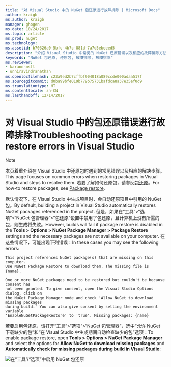 ```yaml
---
title: "对 Visual Studio 中的 NuGet 包还原进行故障排除 | Microsoft Docs"
author: kraigb
ms.author: kraigb
manager: ghogen
ms.date: 10/24/2017
ms.topic: article
ms.prod: nuget
ms.technology: 
ms.assetid: b70326a0-5bfc-4b7c-881d-7a7d5ebeeed5
description: "介绍 Visual Studio 中常见的 NuGet 还原错误以及相应的故障排除方法。"
keywords: "NuGet 包还原, 还原包, 故障排除, 故障排除"
ms.reviewer:
- karann-msft
- unniravindranathan
ms.openlocfilehash: c23a9ed2b7cffbf904018a089ccde000adaa517f
ms.sourcegitcommit: d0ba99bfe019b779b75731bafdca8a37e35ef0d9
ms.translationtype: HT
ms.contentlocale: zh-CN
ms.lasthandoff: 12/14/2017
---
```

# <a name="troubleshooting-package-restore-errors-in-visual-studio"></a><span data-ttu-id="f49ef-104">对 Visual Studio 中的包还原错误进行故障排除</span><span class="sxs-lookup"><span data-stu-id="f49ef-104">Troubleshooting package restore errors in Visual Studio</span></span>

> [!Note]
> <span data-ttu-id="f49ef-105">本页着重介绍在 Visual Studio 中还原包时遇到的常见错误以及相应的解决步骤。</span><span class="sxs-lookup"><span data-stu-id="f49ef-105">This page focuses on common errors when restoring packages in Visual Studio and steps to resolve them.</span></span> <span data-ttu-id="f49ef-106">若要了解如何还原包，请参阅[包还原](../Consume-Packages/Package-Restore.md#enabling-and-disabling-package-restore)。</span><span class="sxs-lookup"><span data-stu-id="f49ef-106">For how-to restore packages, see [Package restore](../Consume-Packages/Package-Restore.md#enabling-and-disabling-package-restore).</span></span>

<span data-ttu-id="f49ef-107">默认情况下，在 Visual Studio 中生成项目时，会自动还原项目中引用的 NuGet 包。</span><span class="sxs-lookup"><span data-stu-id="f49ef-107">By default, building a project in Visual Studio automatically restores NuGet packages referenced in the project.</span></span> <span data-ttu-id="f49ef-108">但是，如果在“工具”>“选项”>“NuGet 包管理器”>“包还原”设置中禁用了包还原，且计算机上没有所需的包，则生成将失败。</span><span class="sxs-lookup"><span data-stu-id="f49ef-108">However, builds will fail if package restore is disabled in the **Tools > Options > NuGet Package Manager > Package Restore** settings and the necessary packages are not available on your computer.</span></span> <span data-ttu-id="f49ef-109">在这些情况下，可能出现下列错误：</span><span class="sxs-lookup"><span data-stu-id="f49ef-109">In these cases you may see the following errors:</span></span>

```
This project references NuGet package(s) that are missing on this computer.
Use NuGet Package Restore to download them. The missing file is {name}.
```

```
One or more NuGet packages need to be restored but couldn't be because consent has
not been granted. To give consent, open the Visual Studio Options dialog, click on
the NuGet Package Manager node and check 'Allow NuGet to download missing packages
during build.' You can also give consent by setting the environment variable
'EnableNuGetPackageRestore' to 'true'. Missing packages: {name} 
```

<span data-ttu-id="f49ef-110">若要启用包还原，请打开“工具”>“选项”>“NuGet 包管理器”，选中“允许 NuGet 下载缺少的包”和“在 Visual Studio 中生成期间自动检查缺少的包”选项：</span><span class="sxs-lookup"><span data-stu-id="f49ef-110">To enable package restore, open **Tools > Options > NuGet Package Manager** and select the options for **Allow NuGet to download missing packages** and **Automatically check for missing packages during build in Visual Studio**:</span></span>

![在“工具”/“选项”中启用 NuGet 包还原](../Consume-Packages/media/restore-01-autorestoreoptions.png)

